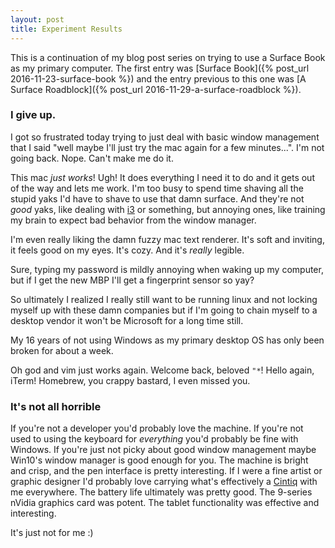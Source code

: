 ```yaml
---
layout: post
title: Experiment Results
---
```


This is a continuation of my blog post series on trying to use a Surface Book
as my primary computer. The first entry was [Surface Book]({% post_url 2016-11-23-surface-book %}) 
and the entry previous to this one was [A Surface Roadblock]({% post_url 2016-11-29-a-surface-roadblock %}).

### I give up.

I got so frustrated today trying to just deal with basic window management that
I said "well maybe I'll just try the mac again for a few minutes...". I'm not
going back. Nope. Can't make me do it.

This mac _just works_! Ugh! It does everything I need it to do and it gets out
of the way and lets me work. I'm too busy to spend time shaving all the stupid
yaks I'd have to shave to use that damn surface. And they're not _good_ yaks,
like dealing with [i3][1] or something, but annoying ones, like training my brain to
expect bad behavior from the window manager.

I'm even really liking the damn fuzzy mac text renderer. It's soft and
inviting, it feels good on my eyes. It's cozy. And it's _really_ legible.

Sure, typing my password is mildly annoying when waking up my computer, but if
I get the new MBP I'll get a fingerprint sensor so yay?

So ultimately I realized I really still want to be running linux and not
locking myself up with these damn companies but if I'm going to chain myself to
a desktop vendor it won't be Microsoft for a long time still.

My 16 years of not using Windows as my primary desktop OS has only been broken for about a week.

Oh god and vim just works again. Welcome back, beloved `"*`! Hello again,
iTerm! Homebrew, you crappy bastard, I even missed you.

### It's not all horrible

If you're not a developer you'd probably love the machine. If you're not used
to using the keyboard for _everything_ you'd probably be fine with Windows. If
you're just not picky about good window management maybe Win10's window manager
is good enough for you. The machine is bright and crisp, and the pen interface
is pretty interesting. If I were a fine artist or graphic designer I'd probably
love carrying what's effectively a [Cintiq][2] with me everywhere. The battery
life ultimately was pretty good. The 9-series nVidia graphics card was potent.
The tablet functionality was effective and interesting.

It's just not for me :)

[1]: https://i3wm.org/
[2]: http://www.wacom.com/en-us/products/pen-displays
